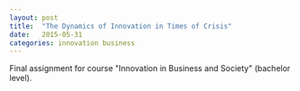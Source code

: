 ```yaml
---
layout: post
title:  "The Dynamics of Innovation in Times of Crisis"
date:   2015-05-31
categories: innovation business
---
```


Final assignment for course "Innovation in Business and Society" (bachelor level).